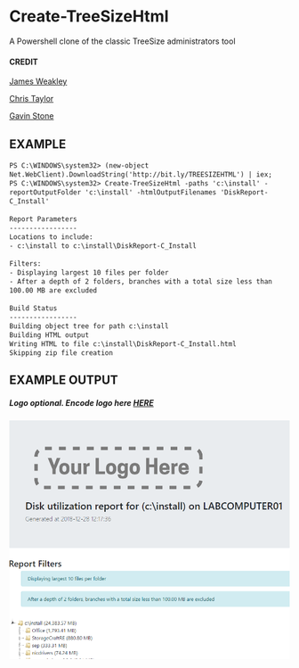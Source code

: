 # Create-TreeSizeHtml
A Powershell clone of the classic TreeSize administrators tool



#### CREDIT
[James Weakley](https://github.com/jamesweakley/TreeSizeHtml)

[Chris Taylor](https://github.com/ChrisTaylorRocks/TreeSizeHtml)

[Gavin Stone](https://github.com/gavsto)




## EXAMPLE

```
PS C:\WINDOWS\system32> (new-object Net.WebClient).DownloadString('http://bit.ly/TREESIZEHTML') | iex;
PS C:\WINDOWS\system32> Create-TreeSizeHtml -paths 'c:\install' -reportOutputFolder 'c:\install' -htmlOutputFilenames 'DiskReport-C_Install'

Report Parameters
-----------------
Locations to include:
- c:\install to c:\install\DiskReport-C_Install

Filters:
- Displaying largest 10 files per folder
- After a depth of 2 folders, branches with a total size less than 100.00 MB are excluded

Build Status
-----------------
Building object tree for path c:\install
Building HTML output
Writing HTML to file c:\install\DiskReport-C_Install.html
Skipping zip file creation
```
## EXAMPLE OUTPUT

##### Logo optional. Encode logo here [HERE](https://www.base64-image.de/)

![alt text](https://github.com/LucasCoulson/Create-TreeSizeHtml/blob/master/example.PNG?raw=true)
